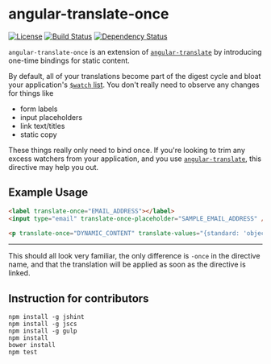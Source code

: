 # angular-translate-once

[![License](http://img.shields.io/badge/license-MIT-blue.svg?style=flat)](http://bower.herokuapp.com/packages/angular-translate-once)
[![Build Status](http://img.shields.io/travis/ajwhite/angular-translate-once.svg?style=flat)](http://travis-ci.org/ajwhite/angular-translate-once)
[![Dependency Status](http://img.shields.io/gemnasium/ajwhite/angular-translate-once.svg?style=flat)](https://gemnasium.com/ajwhite/angular-translate-once)



`angular-translate-once` is an extension of [`angular-translate`](https://github.com/angular-translate/angular-translate) by introducing one-time bindings for static content.

By default, all of your translations become part of the digest cycle and bloat your application's [`$watch` list](https://docs.angularjs.org/api/ng/type/$rootScope.Scope#$watch). You don't really need to observe any changes for things like

- form labels
- input placeholders
- link text/titles
- static copy

These things really only need to bind once. If you're looking to trim any excess watchers from your application, and you use [`angular-translate`](https://github.com/angular-translate/angular-translate), this directive may help you out.


## Example Usage
```html
<label translate-once="EMAIL_ADDRESS"></label>
<input type="email" translate-once-placeholder="SAMPLE_EMAIL_ADDRESS" />
```

```html
<p translate-once="DYNAMIC_CONTENT" translate-values="{standard: 'object'}"></p>
```

---

This should all look very familiar, the only difference is `-once` in the directive name, and that the translation will be applied as soon as the directive is linked.

## Instruction for contributors
```
npm install -g jshint
npm install -g jscs
npm install -g gulp
npm install
bower install
npm test
```
